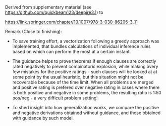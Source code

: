 Derived from supplementary material (see https://github.com/quickbeam123/deepire3.1) to 

https://link.springer.com/chapter/10.1007/978-3-030-86205-3_11

Remark (Close to finishing):

- To save training effort, a vectorization following a greedy approach was implemented, that bundles calculations of individual inference rules based on which can perform the most at a certain instant.

- The guidance helps to prove theorems if enough clauses are correctly rated negatively to prevent combinatoric explosion, while making avery few mistakes for the positive ratings - such clauses will be looked at at some point by the usual heuristic, but this situation might not be recoverable because of the time limit. When all problems are merged and positive rating is prefered over negative rating in cases where there is both positive and negative in some problems, the resulting ratio is 1:50 pos/neg - a very difficult problem setting! 

- To shed insight into how generalization works, we compare the positive and negative derivations obtained without guidance, and those obtained with guidance by such model.
